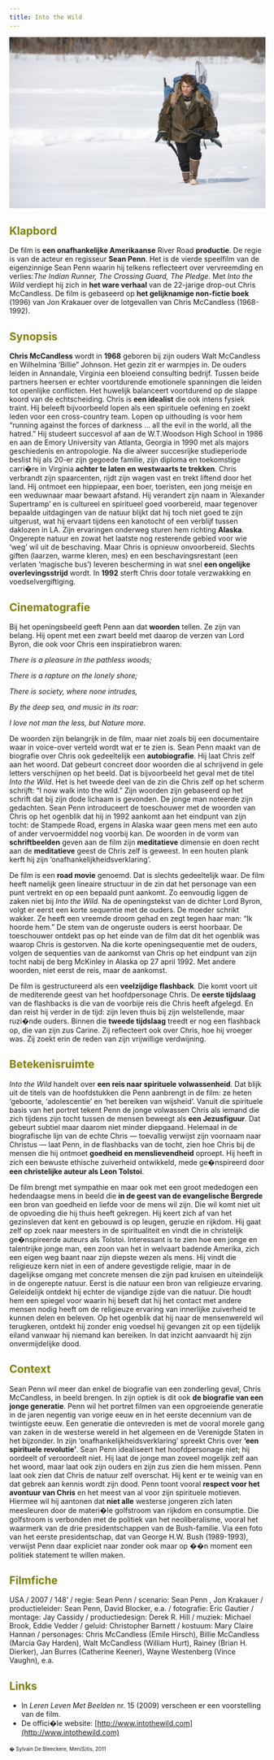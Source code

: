```yaml
---
title: Into the Wild
---
```

<center>
<img src="intothewild.jpg" >
</center>

<a name="KLA"></a>

## <font color="#808000">**Klapbord**</font>

De film is **een onafhankelijke Amerikaanse** River Road **productie**. De regie is van de acteur en regisseur **Sean Penn**. Het is de vierde speelfilm van de eigenzinnige Sean Penn waarin hij telkens reflecteert over vervreemding en verlies:_The Indian Runner, The Crossing Guard, The Pledge_.  Met _Into the Wild_ verdiept hij zich in **het ware verhaal** van de 22-jarige drop-out Chris McCandless. De film is gebaseerd op **het gelijknamige non-fictie boek** (1996) van Jon Krakauer over de lotgevallen van Chris McCandless (1968-1992).

<a name="SYN"></a>

## <font color="#808000">**Synopsis**</font>

**Chris McCandless** wordt in **1968** geboren bij zijn ouders Walt McCandless en Wilhelmina ‘Billie” Johnson. Het gezin zit er warmpjes in. De ouders leiden in Annandale, Virginia een bloeiend consulting bedrijf. Tussen beide partners heersen er echter voortdurende emotionele spanningen die leiden tot openlijke conflicten. Het huwelijk balanceert voortdurend op de slappe koord van de echtscheiding. Chris is **een idealist** die ook intens fysiek traint. Hij beleeft bijvoorbeeld lopen als een spirituele oefening en zoekt leden voor een cross-country team. Lopen op uithouding is voor hem “running against the forces of darkness ... all the evil in the world, all the hatred.” Hij studeert succesvol af aan de W.T.Woodson High School in 1986 en aan de Emory University van Atlanta, Georgia in 1990 met als majors geschiedenis en antropologie. Na die alweer succesrijke studieperiode beslist hij als 20-er zijn gegoede familie, zijn diploma en toekomstige carri�re in Virginia **achter te laten en westwaarts te trekken**. Chris verbrandt zijn spaarcenten, rijdt zijn wagen vast en trekt liftend door het land. Hij ontmoet een hippiepaar, een boer, toeristen, een jong meisje en een weduwnaar maar bewaart afstand. Hij verandert zijn naam in ‘Alexander Supertramp’ en is cultureel en spiritueel goed voorbereid, maar tegenover bepaalde uitdagingen van de natuur blijkt dat hij toch niet goed te zijn uitgerust, wat hij ervaart tijdens een kanotocht of een verblijf tussen daklozen in LA. Zijn ervaringen onderweg sturen hem richting **Alaska**. Ongerepte natuur en zowat het laatste nog resterende gebied voor wie ‘weg’ wil uit de beschaving. Maar Chris is opnieuw onvoorbereid. Slechts giften (laarzen, warme kleren, mes) en een beschavingsrestant (een verlaten ‘magische bus’) leveren bescherming in wat snel **een ongelijke overlevingsstrijd** wordt. In **1992** sterft Chris door totale verzwakking en voedselvergiftiging.

<a name="CIN"></a>

## <font color="#808000">**Cinematografie**</font>

Bij het openingsbeeld geeft Penn aan dat **woorden** tellen. Ze zijn van belang. Hij opent met een zwart beeld met daarop de verzen van Lord Byron, die ook voor Chris een inspiratiebron waren:

_There is a pleasure in the pathless woods;_

_There is a rapture on the lonely shore;_

_There is society, where none intrudes,_

_By the deep sea, and music in its roar:_

_I love not man the less, but Nature more._

De woorden zijn belangrijk in de film, maar niet zoals bij een documentaire waar in voice-over verteld wordt wat er te zien is. Sean Penn maakt van de biografie over Chris ook gedeeltelijk een **autobiografie**. Hij laat Chris zelf aan het woord. Dat gebeurt concreet door woorden die al schrijvend in gele letters verschijnen op het beeld. Dat is bijvoorbeeld het geval met de titel _Into the Wild_. Het is het tweede deel van de zin die Chris zelf op het scherm schrijft: “I now walk into the wild.” Zijn woorden zijn gebaseerd op het schrift dat bij zijn dode lichaam is gevonden. De jonge man noteerde zijn gedachten. Sean Penn introduceert de toeschouwer met de woorden van Chris op het ogenblik dat hij in 1992 aankomt aan het eindpunt van zijn tocht: de Stampede Road, ergens in Alaska waar geen mens met een auto of ander vervoermiddel nog voorbij kan. De woorden in de vorm van **schriftbeelden** geven aan de film zijn **meditatieve** dimensie en doen recht aan de **meditatieve** geest de Chris zelf is geweest. In een houten plank kerft hij zijn ‘onafhankelijkheidsverklaring’.

De film is een **road movie** genoemd. Dat is slechts gedeeltelijk waar. De film heeft namelijk geen lineaire structuur in de zin dat het personage van een punt vertrekt en op een bepaald punt aankomt. Zo eenvoudig liggen de zaken niet bij _Into the Wild_. Na de openingstekst van de dichter Lord Byron, volgt er eerst een korte sequentie met de ouders. De moeder schrikt wakker. Ze heeft een vreemde droom gehad en zegt tegen haar man: “Ik hoorde hem.” De stem van de ongeruste ouders is eerst hoorbaar. De toeschouwer ontdekt pas op het einde van de film dat dit het ogenblik was waarop Chris is gestorven. Na die korte openingsequentie met de ouders, volgen de sequenties van de aankomst van Chris op het eindpunt van zijn tocht nabij de berg McKinley in Alaska op 27 april 1992\. Met andere woorden, niet eerst de reis, maar de aankomst.

De film is gestructureerd als een **veelzijdige flashback**. Die komt voort uit de mediterende geest van het hoofdpersonage Chris. De **eerste tijdslaag** van de flashbacks is die van de voorbije reis die Chris heeft afgelegd. En dan reist hij verder in de tijd: zijn leven thuis bij zijn welstellende, maar ruzi�nde ouders. Binnen die **tweede tijdslaag** treedt er nog een flashback op, die van zijn zus Carine. Zij reflecteert ook over Chris, hoe hij vroeger was. Zij zoekt erin de reden van zijn vrijwillige verdwijning.  

<a name="BET"></a>

## <font color="#808000">**Betekenisruimte**</font>

_Into the Wild_ handelt over **een reis naar spirituele volwassenheid**. Dat blijk uit de titels van de hoofdstukken die Penn aanbrengt in de film: ze heten ‘geboorte, ‘adolescentie’ en ‘het bereiken van wijsheid’. Vanuit die spirituele basis van het portret tekent Penn de jonge volwassen Chris als iemand die zich tijdens zijn tocht tussen de mensen beweegt als **een Jezusfiguur**. Dat gebeurt subtiel maar daarom niet minder diepgaand. Helemaal in de biografische lijn van de echte Chris — toevallig verwijst zijn voornaam naar Christus — laat Penn, in de flashbacks van de tocht, zien hoe Chris bij de mensen die hij ontmoet **goedheid en menslievendheid** oproept. Hij heeft in zich een bewuste ethische zuiverheid ontwikkeld, mede ge�nspireerd door **een christelijke auteur als Leon Tolstoi**.

De film brengt met sympathie en maar ook met een groot mededogen een hedendaagse mens in beeld die **in de geest van de evangelische Bergrede** een bron van goedheid en liefde voor de mens wil zijn. Die wil komt niet uit de opvoeding die hij thuis heeft gekregen. Hij keert zich af van het gezinsleven dat kent en gebouwd is op leugen, geruzie en rijkdom. Hij gaat zelf op zoek naar meesters in de spiritualiteit en vindt die in christelijk ge�nspireerde auteurs als Tolstoi. Interessant is te zien hoe een jonge en talentrijke jonge man, een zoon van het in welvaart badende Amerika, zich een eigen weg baant naar zijn diepste wezen als mens. Hij vindt die religieuze kern niet in een of andere gevestigde religie, maar in de dagelijkse omgang met concrete mensen die zijn pad kruisen en uiteindelijk in de ongerepte natuur. Eerst is die natuur een bron van religieuze ervaring. Geleidelijk ontdekt hij echter de vijandige zijde van die natuur. Die houdt hem een spiegel voor waarin hij beseft dat hij het contact met andere mensen nodig heeft om de religieuze ervaring van innerlijke zuiverheid te kunnen delen en beleven. Op het ogenblik dat hij naar de mensenwereld wil terugkeren, ontdekt hij zonder enig voedsel hij gevangen zit op een tijdelijk eiland vanwaar hij niemand kan bereiken. In dat inzicht aanvaardt hij zijn onvermijdelijke dood.  

<a name="CON"></a>

## <font color="#808000">**Context**</font>

Sean Penn wil meer dan enkel de biografie van een zonderling geval, Chris McCandless, in beeld brengen. In zijn optiek is dit ook **de biografie van een jonge generatie**. Penn wil het portret filmen van een opgroeiende generatie in de jaren negentig van vorige eeuw en in het eerste decennium van de twintigste eeuw. Een generatie die ontevreden is met de vooral morele gang van zaken in de westerse wereld in het algemeen en de Verenigde Staten in het bijzonder. In zijn ‘onafhankelijkheidsverklaring’ spreekt Chris over **‘een spirituele revolutie’**. Sean Penn idealiseert het hoofdpersonage niet; hij oordeelt of veroordeelt niet. Hij laat de jonge man zoveel mogelijk zelf aan het woord, maar laat ook zijn ouders en zijn zus zien die hem missen. Penn laat ook zien dat Chris de natuur zelf overschat. Hij kent er te weinig van en dat gebrek aan kennis wordt zijn dood. Penn toont vooral **respect voor het avontuur van Chris** en het meest van al voor zijn spirituele motieven. Hiermee wil hij aantonen dat **niet alle** westerse jongeren zich laten meesleuren door de materi�le golfstroom van rijkdom en consumptie. Die golfstroom is verbonden met de politiek van het neoliberalisme, vooral het waarmerk van de drie presidentschappen van de Bush-familie. Via een foto van het eerste presidentschap, dat van George H.W. Bush (1989-1993), verwijst Penn daar expliciet naar zonder ook maar op ��n moment een politiek statement te willen maken. 

<a name="FIL"></a>

## <font color="#808000">**Filmfiche**</font>

USA / 2007 / 148’ / regie: Sean Penn / scenario:  Sean Penn , Jon Krakauer / productieleider: Sean Penn, David Blocker, e.a. / fotografie: Eric Gautier / montage: Jay Cassidy / productiedesign: Derek R. Hill / muziek: Michael Brook, Eddie Vedder / geluid: Christopher Barnett / kostuum: Mary Claire Hannan / personages: Chris McCandless (Emile Hirsch), Billie McCandless (Marcia Gay Harden), Walt McCandless (William Hurt), Rainey (Brian H. Dierker), Jan Burres (Catherine Keener), Wayne Westenberg (Vince Vaughn), e.a.

<a name="LIN"></a>

## <font color="#808000">**Links**</font>

*   In _Leren Leven Met Beelden_ nr. 15 (2009) verscheen er een voorstelling van de film.
*   De offici�le website: [http://www.intothewild.com](http://www.intothewild.com)

<font size="-2">� Sylvain De Bleeckere, Men(S)tis, 2011</font>
